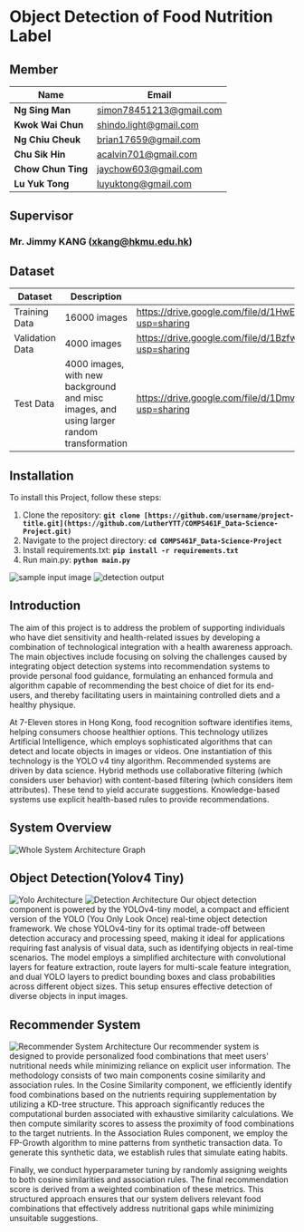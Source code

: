 # **Object Detection of Food Nutrition Label**

## **Member**
| **Name** | **Email** |
| --- | --- |
| **Ng Sing Man** | simon78451213@gmail.com |
| **Kwok Wai Chun** | shindo.light@gmail.com |
| **Ng Chiu Cheuk** | brian17659@gmail.com |
| **Chu Sik Hin** | acalvin701@gmail.com |
| **Chow Chun Ting** | jaychow603@gmail.com |
| **Lu Yuk Tong** | luyuktong@gmail.com |

## **Supervisor**
### **Mr. Jimmy KANG (xkang@hkmu.edu.hk)**

## **Dataset**
| Dataset | Description | File | 
| -- | -- | -- |
| Training Data | 16000 images | https://drive.google.com/file/d/1HwEnkcGAbojyMBAgjtRsdpl2rs51Th5U/view?usp=sharing |
| Validation Data | 4000 images | https://drive.google.com/file/d/1BzfwQlHQfW_jAZRO3ChEZ9s40h-5y5FD/view?usp=sharing |
| Test Data | 4000 images, with new background and misc images, and using larger random transformation | https://drive.google.com/file/d/1Dmv40IaUDQy5ZXNWBbU7BXkPswlhlx7J/view?usp=sharing |

## **Installation**
To install this Project, follow these steps:
1. Clone the repository: **`git clone [https://github.com/username/project-title.git](https://github.com/LutherYTT/COMPS461F_Data-Science-Project.git)`**
2. Navigate to the project directory: **`cd COMPS461F_Data-Science-Project`**
3. Install requirements.txt: **`pip install -r requirements.txt`**
4. Run main.py: **`python main.py`**

![sample input image](https://github.com/LutherYTT/COMPS461F_Data-Science-Project/blob/main/assets/images/input.png)
![detection output](https://github.com/LutherYTT/COMPS461F_Data-Science-Project/blob/main/assets/images/output.jpg)

## **Introduction**
The aim of this project is to address the problem of supporting individuals who have diet sensitivity and health-related issues by developing a combination of technological integration with a health awareness approach. The main objectives include focusing on solving the challenges caused by integrating object detection systems into recommendation systems to provide personal food guidance, formulating an enhanced formula and algorithm capable of recommending the best choice of diet for its end-users, and thereby facilitating users in maintaining controlled diets and a healthy physique. 

At 7-Eleven stores in Hong Kong, food recognition software identifies items, helping consumers choose healthier options. This technology utilizes Artificial Intelligence, which employs sophisticated algorithms that can detect and locate objects in images or videos. One instantiation of this technology is the YOLO v4 tiny algorithm. Recommended systems are driven by data science. Hybrid methods use collaborative filtering (which considers user behavior) with content-based filtering (which considers item attributes). These tend to yield accurate suggestions. Knowledge-based systems use explicit health-based rules to provide recommendations. 

## **System Overview**
![Whole System Architecture Graph](https://github.com/LutherYTT/COMPS461F_Data-Science-Project/blob/main/assets/architecture_graph/whole_architecture.drawio.png)

## **Object Detection(Yolov4 Tiny)**
![Yolo Architecture](https://github.com/LutherYTT/COMPS461F_Data-Science-Project/blob/main/assets/architecture_graph/Yolo%20architecture%20fixed.drawio.png)
![Detection Architecture](https://github.com/LutherYTT/COMPS461F_Data-Science-Project/blob/main/assets/architecture_graph/Detection.drawio.png)
Our object detection component is powered by the YOLOv4-tiny model, a compact and efficient version of the YOLO (You Only Look Once) real-time object detection framework. We chose YOLOv4-tiny for its optimal trade-off between detection accuracy and processing speed, making it ideal for applications requiring fast analysis of visual data, such as identifying objects in real-time scenarios. The model employs a simplified architecture with convolutional layers for feature extraction, route layers for multi-scale feature integration, and dual YOLO layers to predict bounding boxes and class probabilities across different object sizes. This setup ensures effective detection of diverse objects in input images.

## Recommender System
![Recommender System Architecture](https://github.com/LutherYTT/COMPS461F_Data-Science-Project/blob/main/assets/architecture_graph/recommender_system_architecture.png)
Our recommender system is designed to provide personalized food combinations that meet users' nutritional needs while minimizing reliance on explicit user information. The methodology consists of two main components cosine similarity and association rules. In the Cosine Similarity component, we efficiently identify food combinations based on the nutrients requiring supplementation by utilizing a KD-tree structure. This approach significantly reduces the computational burden associated with exhaustive similarity calculations. We then compute similarity scores to assess the proximity of food combinations to the target nutrients. In the Association Rules component, we employ the FP-Growth algorithm to mine patterns from synthetic transaction data. To generate this synthetic data, we establish rules that simulate eating habits. 

Finally, we conduct hyperparameter tuning by randomly assigning weights to both cosine similarities and association rules. The final recommendation score is derived from a weighted combination of these metrics. This structured approach ensures that our system delivers relevant food combinations that effectively address nutritional gaps while minimizing unsuitable suggestions. 
